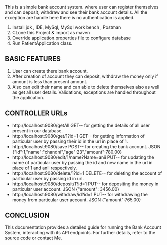 This is a simple bank account system. where user can register themselves and can deposit, withdraw and see their bank account details. All the exception are handle here there is no authentication is applied.

1. Install jdk , IDE, MySql, MySql work bench , Postman
2. CLone this Project & import as maven
3. Override application.properties file to configure database
4. Run PatientApplication class.
## **BASIC FEATURES**
1. User can create there bank account.
2. After creation of account they can deposit, withdraw the money only if amount is less than present amount.
3. Also can edit their name and can able to delete themselves also as well as get all user details.
   Validations, exceptions are handled throughout the application.
## **CONTROLLER URLs**
* http://localhost:9080/getAll GET-- for getting the details of all user present in our database.
* http://localhost:9080/get/1?id=1 GET-- for getting information of particular user by passing their id in the url in place of 1.
* http://localhost:9080/save POST-- for creating the bank account. JSON
  {"id":1,"name":"chandni","age":23","amount":780.00}
* http://localhost:9080/edit/1/name?Name=anii PUT-- for updating the name of particular user by passing the id and new name in the url in place of 1 and anii respectively.
* http://localhost:9080/delete/1?id=1 DELETE-- for deleting the account of particular user by passing id in url.
* http://localhost:9080/deposit/1?id=1 PUT-- for depositing the money in particular user account. JSON
   {"amount": 3456.00}
* http://localhost:9080/withdraw/id?id=1 PUT-- for withdrawing the money from particular user account. JSON
   {"amount":765.00}

## **CONCLUSION**
This documentation provides a detailed guide for running the Bank Account System, interacting with its API endpoints. For further details, refer to the source code or contact Me.
